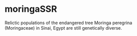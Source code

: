 # moringaSSR
Relictic populations of the endangered tree Moringa peregrina (Moringaceae) in Sinai, Egypt are still genetically diverse.
